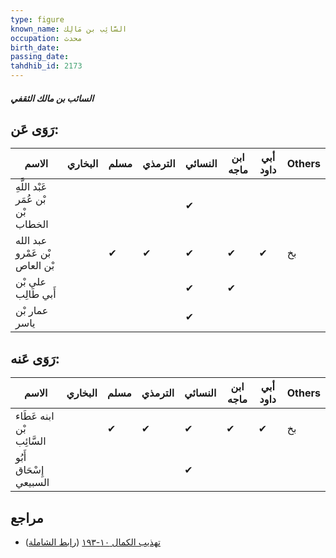 ```yaml
---
type: figure
known_name: السَّائِب بن مَالِك
occupation: محدث
birth_date:
passing_date:
tahdhib_id: 2173
---
```

##### السائب بن مالك الثقفي

## رَوَى عَن:
| الاسم                              | البخاري | مسلم | الترمذي | النسائي | ابن ماجه | أبي داود | Others |
| ---------------------------------- | ------- | ---- | ------- | ------- | -------- | -------- | ------ |
| عَبْد اللَّهِ بْن عُمَر بْن الخطاب |         |      |         | ✔       |          |          |        |
| عبد الله بْن عَمْرو بْن العاص      |         | ✔    | ✔       | ✔       | ✔        | ✔        | بخ     |
| علي بْن أَبي طَالِب                |         |      |         | ✔       | ✔        |          |        |
| عمار بْن ياسر                      |         |      |         | ✔       |          |          |        |
## رَوَى عَنه:
| الاسم                     | البخاري | مسلم | الترمذي | النسائي | ابن ماجه | أبي داود | Others |
| ------------------------- | ------- | ---- | ------- | ------- | -------- | -------- | ------ |
| ابنه عَطَاء بْن السَّائِب |         | ✔    | ✔       | ✔       | ✔        | ✔        | بخ     |
| أَبُو إِسْحَاق السبيعي    |         |      |         | ✔       |          |          |        |
## مراجع
- [تهذيب الكمال ١٠-١٩٣](obsidian://open?vault=Tahdhib-al-Kamal&file=Figures/٢١٧٣-السائب%20بن%20مالك%20الثقفي) ([رابط الشاملة](https://shamela.ws/book/3722/4965))